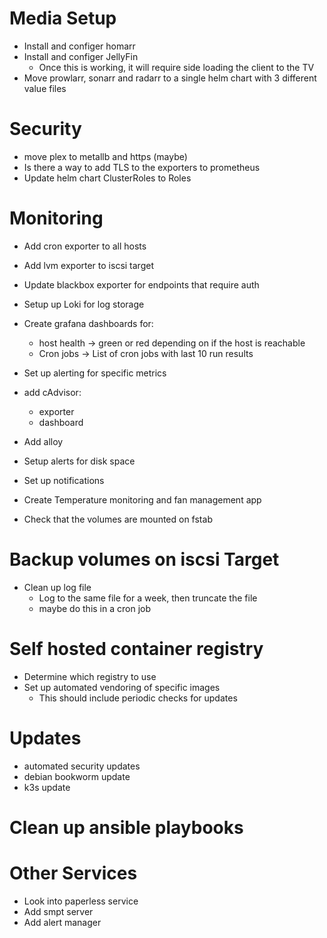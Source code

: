 # Media Setup
* Install and configer homarr
* Install and configer JellyFin
    * Once this is working, it will require side loading the client to the TV
* Move prowlarr, sonarr and radarr to a single helm chart with 3 different value files

# Security
* move plex to metallb and https (maybe)
* Is there a way to add TLS to the exporters to prometheus
* Update helm chart ClusterRoles to Roles

# Monitoring
* Add cron exporter to all hosts
* Add lvm exporter to iscsi target
* Update blackbox exporter for endpoints that require auth
* Setup up Loki for log storage
* Create grafana dashboards for:
    * host health -> green or red depending on if the host is reachable
    * Cron jobs -> List of cron jobs with last 10 run results
* Set up alerting for specific metrics
* add cAdvisor:
    * exporter
    * dashboard
* Add alloy
* Setup alerts for disk space
* Set up notifications
* Create Temperature monitoring and fan management app

* Check that the volumes are mounted on fstab

# Backup volumes on iscsi Target
* Clean up log file
    * Log to the same file for a week, then truncate the file
    * maybe do this in a cron job

# Self hosted container registry
* Determine which registry to use
* Set up automated vendoring of specific images
    * This should include periodic checks for updates

# Updates
* automated security updates
* debian bookworm update
* k3s update


# Clean up ansible playbooks

# Other Services
* Look into paperless service
* Add smpt server
* Add alert manager
